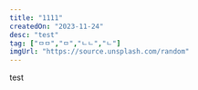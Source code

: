```yaml
---
title: "1111"
createdOn: "2023-11-24"
desc: "test"
tag: ["ㅁㅁ","ㅁ","ㄴㄴ","ㄴ"]
imgUrl: "https://source.unsplash.com/random"
---
```


test